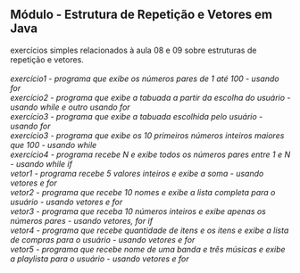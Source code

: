 ## Módulo - Estrutura de Repetição e Vetores em Java
exercícios simples relacionados à aula 08 e 09 sobre estruturas de repetição e vetores.</br></br>*exercício1 - programa que exibe os números pares de 1 até 100 - usando for</br>exercício2 - programa que exibe a tabuada a partir da escolha do usuário - usando while e outro usando for</br>exercício3 - programa que exibe a tabuada escolhida pelo usuário - usando for</br>exercício3 - programa que exibe os 10 primeiros números inteiros maiores que 100 - usando while</br>exercício4 - programa recebe N e exibe todos os números pares entre 1 e N - usando while if</br>vetor1 - programa recebe 5 valores inteiros e exibe a soma - usando vetores e for</br>vetor2 - programa que recebe 10 nomes e exibe a lista completa para o usuário - usando vetores e for</br>vetor3 - programa que receba 10 números inteiros e exibe apenas os números pares - usando vetores, for if</br>vetor4 - programa que recebe quantidade de itens e os itens e exibe a lista de compras para o usuário - usando vetores e for</br>vetor5 - programa que recebe nome de uma banda e três músicas e exibe a playlista para o usuário - usando vetores e for*
